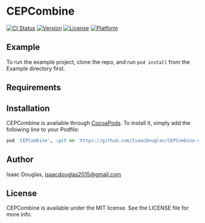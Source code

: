 # CEPCombine

[![CI Status](https://img.shields.io/travis/IsaacDouglas/CEPCombine.svg?style=flat)](https://travis-ci.org/IsaacDouglas/CEPCombine)
[![Version](https://img.shields.io/cocoapods/v/CEPCombine.svg?style=flat)](https://cocoapods.org/pods/CEPCombine)
[![License](https://img.shields.io/cocoapods/l/CEPCombine.svg?style=flat)](https://cocoapods.org/pods/CEPCombine)
[![Platform](https://img.shields.io/cocoapods/p/CEPCombine.svg?style=flat)](https://cocoapods.org/pods/CEPCombine)

## Example

To run the example project, clone the repo, and run `pod install` from the Example directory first.

## Requirements

## Installation

CEPCombine is available through [CocoaPods](https://cocoapods.org). To install
it, simply add the following line to your Podfile:

```ruby
pod 'CEPCombine', :git => 'https://github.com/IsaacDouglas/CEPCombine.git'
```

## Author

Isaac Douglas, isaacdouglas2015@gmail.com

## License

CEPCombine is available under the MIT license. See the LICENSE file for more info.
